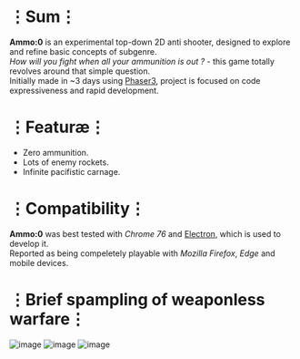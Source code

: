 # ⋮Sum⋮
__Ammo:0__ is an experimental top-down 2D anti shooter, designed to explore and refine basic concepts of subgenre.  
_How will you fight when all your ammunition is out ?_ - this game totally revolves around that simple question.  
Initially made in ~3 days using [Phaser3](https://phaser.io/phaser3), project is focused on code expressiveness and rapid development.

# ⋮Featuræ⋮
* Zero ammunition.
* Lots of enemy rockets.
* Infinite pacifistic carnage.

# ⋮Compatibility⋮
__Ammo:0__ was best tested with _Chrome 76_ and [Electron](https://electronjs.org/), which is used to develop it.  
Reported as being compeletely playable with _Mozilla Firefox_, _Edge_ and mobile devices.

# ⋮Brief spampling of weaponless warfare⋮
![image](https://user-images.githubusercontent.com/8768470/62426995-cf6fd900-b6f4-11e9-89aa-f86aba9c3f04.png)
![image](https://user-images.githubusercontent.com/8768470/62427895-d3a2f300-b702-11e9-8b65-b2b3a22579f6.png)
![image](https://user-images.githubusercontent.com/8768470/62427208-19a68980-b6f8-11e9-9749-6a96c21c1796.png)

